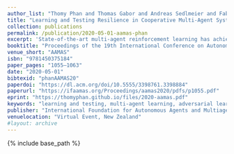 ```yaml
---
author_list: "Thomy Phan and Thomas Gabor and Andreas Sedlmeier and Fabian Ritz and Bernhard Kempter and Cornel Klein and Horst Sauer and Reiner Schmid and Jan Wieghardt and Marc Zeller and Claudia Linnhoff-Popien"
title: "Learning and Testing Resilience in Cooperative Multi-Agent Systems"
collection: publications
permalink: /publication/2020-05-01-aamas-phan
excerpt: 'State-of-the-art multi-agent reinforcement learning has achieved remarkable success in recent years. The success has been mainly based on the assumption that all teammates perfectly cooperate to optimize a global objective in order to achieve a common goal. While this may be true in the ideal case, these approaches could fail in practice, since in multi-agent systems (MAS), all agents may be a potential source of failure. In this paper, we focus on resilience in cooperative MAS and propose an Antagonist-Ratio Training Scheme (ARTS) by reformulating the original target MAS as a mixed cooperative-competitive game between a group of protagonists which represent agents of the target MAS and a group of antagonists which represent failures in the MAS. While the protagonists can learn robust policies to ensure resilience against failures, the antagonists can learn malicious behavior to provide an adequate test suite for other MAS. We empirically evaluate ARTS in a cyber physical production domain and show the effectiveness of ARTS w.r.t. resilience and testing capabilities.'
booktitle: "Proceedings of the 19th International Conference on Autonomous Agents and MultiAgent Systems"
venue_short: "AAMAS"
isbn: "9781450375184"
paper_pages: "1055–1063"
date: "2020-05-01"
bibtexid: "phanAAMAS20"
paperdoi: "https://dl.acm.org/doi/10.5555/3398761.3398884"
paperurl: "https://ifaamas.org/Proceedings/aamas2020/pdfs/p1055.pdf"
eprint: "https://thomyphan.github.io/files/2020-aamas.pdf"
keywords: "learning and testing, multi-agent learning, adversarial learning"
publisher: "International Foundation for Autonomous Agents and Multiagent Systems"
venuelocation: "Virtual Event, New Zealand"
#layout: archive
---
```


{% include base_path %}

